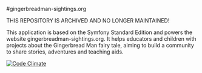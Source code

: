 #gingerbreadman-sightings.org

THIS REPOSITORY IS ARCHIVED AND NO LONGER MAINTAINED!

This application is based on the Symfony Standard Edition and powers the
website gingerbreadman-sightings.org. It helps educators and children with
projects about the Gingerbread Man fairy tale, aiming to build a community to
share stories, adventures and teaching aids.

[![Code Climate](https://codeclimate.com/github/dweichert/gingerbreadman-sightings.org/badges/gpa.svg)](https://codeclimate.com/github/dweichert/gingerbreadman-sightings.org)

